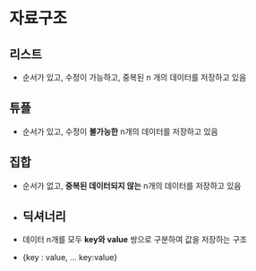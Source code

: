 # 자료구조
## 리스트
- 순서가 있고, 수정이 가능하고, 중복된 n 개의 데이터를 저장하고 있음
## 튜플
- 순서가 있고, 수정이 **불가능한** n개의 데이터를 저장하고 있음
## 집합
- 순서가 없고, **중복된 데이터되지 않는** n개의 데이터를 저장하고 있음
  
- ## 딕셔너리
- 데이터 n개를 모두 **key와 value** 쌍으로 구분하여 값을 저장하는 구조
- {key : value, ... key:value}

